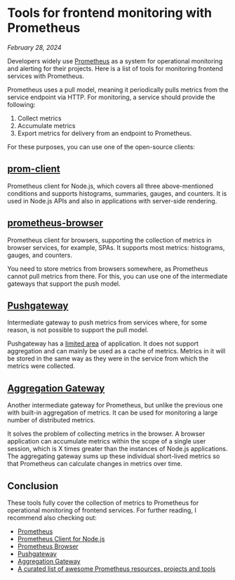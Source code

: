 # Tools for frontend monitoring with Prometheus

_February 28, 2024_

Developers widely use [Prometheus](https://prometheus.io) as a system for operational monitoring and alerting for their projects. Here is a list of tools for monitoring frontend services with Prometheus.

Prometheus uses a pull model, meaning it periodically pulls metrics from the service endpoint via HTTP. For monitoring, a service should provide the following:

1. Collect metrics
2. Accumulate metrics
3. Export metrics for delivery from an endpoint to Prometheus.

For these purposes, you can use one of the open-source clients:

## [prom-client](https://github.com/siimon/prom-client)

Prometheus client for Node.js, which covers all three above-mentioned conditions and supports histograms, summaries, gauges, and counters. It is used in Node.js APIs and also in applications with server-side rendering.

## [prometheus-browser](https://github.com/ruanyl/prometheus-browser)

Prometheus client for browsers, supporting the collection of metrics in browser services, for example, SPAs. It supports most metrics: histograms, gauges, and counters.

You need to store metrics from browsers somewhere, as Prometheus cannot pull metrics from there. For this, you can use one of the intermediate gateways that support the push model.

## [Pushgateway](https://github.com/prometheus/pushgateway)

Intermediate gateway to push metrics from services where, for some reason, is not possible to support the pull model.

Pushgateway has a [limited area](https://prometheus.io/docs/practices/pushing/) of application. It does not support aggregation and can mainly be used as a cache of metrics. Metrics in it will be stored in the same way as they were in the service from which the metrics were collected.

## [Aggregation Gateway](https://github.com/zapier/prom-aggregation-gateway)

Another intermediate gateway for Prometheus, but unlike the previous one with built-in aggregation of metrics. It can be used for monitoring a large number of distributed metrics.

It solves the problem of collecting metrics in the browser. A browser application can accumulate metrics within the scope of a single user session, which is X times greater than the instances of Node.js applications. The aggregating gateway sums up these individual short-lived metrics so that Prometheus can calculate changes in metrics over time.

## Conclusion

These tools fully cover the collection of metrics to Prometheus for operational monitoring of frontend services. For further reading, I recommend also checking out:

* [Prometheus](https://prometheus.io/docs/introduction/overview/)
* [Prometheus Client for Node.js](https://github.com/siimon/prom-client)
* [Prometheus Browser](https://github.com/ruanyl/prometheus-browser)
* [Pushgateway](https://github.com/prometheus/pushgateway)
* [Aggregation Gateway](https://github.com/zapier/prom-aggregation-gateway)
* [A curated list of awesome Prometheus resources, projects and tools](https://github.com/roaldnefs/awesome-prometheus)

